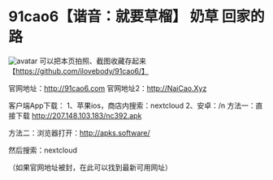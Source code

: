 # 91cao6【谐音：就要草榴】 奶草 回家的路

![avatar](https://f-droid.org/repo/icons-640/com.nextcloud.client.30090290.png)
可以把本页拍照、截图收藏存起来【https://github.com/ilovebody/91cao6/】

官网地址：http://91cao6.com
官网地址2：http://NaiCao.Xyz

客户端App下载：
1、苹果ios，商店内搜索：nextcloud
2、安卓：/n
方法一：直接下载
http://207.148.103.183/nc392.apk

方法二：浏览器打开：http://apks.software/

然后搜索：nextcloud

（如果官网地址被封，在此可以找到最新可用网址）
